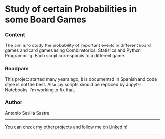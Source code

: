 # Study of certain Probabilities in some Board Games

### Content
The aim is to study the probability of important events in different board games and card games using Combinatorics, Statistics and Python Programming. Each script corresponds to a different game.

### Roadpam
This project started many years ago, It is documented in Spanish and code style is not the best. Also .py scripts should be replaced by Jupyter Notebooks. I'm working to fix that.

### Author
Antonio Sevilla Sastre

-----------------------------------------------------------------------------

You can check [my other projects](https://github.com/asevillasastre?tab=repositories) and follow me on [LinkedIn](https://www.linkedin.com/in/asevillasastre/)!

-----------------------------------------------------------------------------
